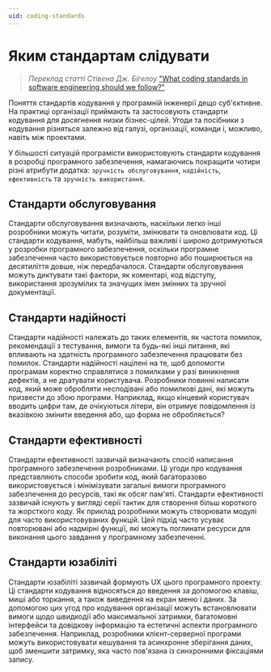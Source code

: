 ```yaml
---
uid: coding-standards
---
```


# Яким стандартам слідувати

> _Переклад статті Стівена Дж. Бігелоу_ ["What coding standards in software engineering should we follow?"](https://searchsoftwarequality.techtarget.com/answer/What-coding-standards-in-software-engineering-should-we-follow)

Поняття стандартів кодування у програмній інженерії дещо суб'єктивне. На практиці організації приймають та застосовують стандарти кодування для досягнення низки бізнес-цілей. Угоди та посібники з кодування різняться залежно від галузі, організації, команди і, можливо, навіть між проектами.

У більшості ситуацій програмісти використовують стандарти кодування в розробці програмного забезпечення, намагаючись покращити чотири різні атрибути додатка: `зручність обслуговування`, `надійність`, `ефективність` та `зручність використання`.

## Стандарти обслуговування

Стандарти обслуговування визначають, наскільки легко інші розробники можуть читати, розуміти, змінювати та оновлювати код. Ці стандарти кодування, мабуть, найбільш важливі і широко дотримуються у розробки програмного забезпечення, оскільки програмне забезпечення часто використовується повторно або поширюється на десятиліття довше, ніж передбачалося. Стандарти обслуговування можуть диктувати такі фактори, як коментарі, код відступу, використання зрозумілих та значущих імен змінних та зручної документації.

## Стандарти надійності

Стандарти надійності належать до таких елементів, як частота помилок, рекомендації з тестування, вимоги та будь-які інші питання, які впливають на здатність програмного забезпечення працювати без помилок. Стандарти надійності націлені на те, щоб допомогти програмам коректно справлятися з помилками у разі виникнення дефектів, а не дратувати користувача. Розробники повинні написати код, який може обробляти несподівані або помилкові дані, які можуть призвести до збою програми. Наприклад, якщо кінцевий користувач вводить цифри там, де очікуються літери, він отримує повідомлення із вказівкою змінити введення або, що форма не обробляється?

## Стандарти ефективності

Стандарти ефективності зазвичай визначають спосіб написання програмного забезпечення розробниками. Ці угоди про кодування представляють способи зробити код, який багаторазово використовується і мінімізувати загальні вимоги програмного забезпечення до ресурсів, такі як обсяг пам'яті. Стандарти ефективності зазвичай існують у вигляді серії тактик для створення більш короткого та жорсткого коду. Як приклад розробники можуть створювати модулі для часто використовуваних функцій. Цей підхід часто усуває повторювані або надмірні функції, які можуть поглинати ресурси для виконання цього завдання у програмному забезпеченні.

## Стандарти юзабіліті

Стандарти юзабіліті зазвичай формують UX цього програмного проекту. Ці стандарти кодування відносяться до введення за допомогою клавіш, миші або торкання, а також виведення на екран меню і даних. За допомогою цих угод про кодування організації можуть встановлювати вимоги щодо швидкодії або максимальної затримки, багатомовні інтерфейси та довідкову інформацію та естетичні аспекти програмного забезпечення. Наприклад, розробники клієнт-серверної програми можуть використовувати кешування та асинхронне зберігання даних, щоб зменшити затримку, яка часто пов'язана із синхронними фіксаціями запису.
